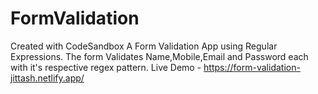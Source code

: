 # FormValidation
Created with CodeSandbox
A Form Validation App using Regular Expressions.
The form Validates Name,Mobile,Email and Password each with it's respective regex pattern.
Live Demo - https://form-validation-jittash.netlify.app/
